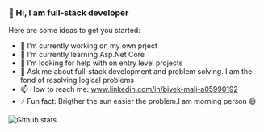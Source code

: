 ### 👋 Hi, I am full-stack developer 

Here are some ideas to get you started:

- 🔭 I’m currently working on my own prject
- 🌱 I’m currently learning Asp.Net Core
- 🤔 I’m looking for help with on entry level projects
- 💬 Ask me about full-stack development and problem solving. I am the fond of resolving logical problems
- 📫 How to reach me: www.linkedin.com/in/bivek-mali-a05990192
- ⚡ Fun fact: Brigther the sun easier the problem.I am morning person 😄

![Github stats](https://github-readme-stats.vercel.app/api?username=BivekMali)
